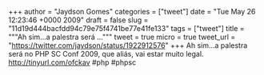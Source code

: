 
+++
author = "Jaydson Gomes"
categories = ["tweet"]
date = "Tue May 26 12:23:46 +0000 2009"
draft = false
slug = "11d19d444bacfdd94c79e75f4741be77e41fe133"
tags = ["tweet"]
title = """Ah sim...a palestra será ..."""
tweet = true
micro = true
tweet_url = "https://twitter.com/jaydson/status/1922912576"
+++
Ah sim...a palestra será no PHP SC Conf 2009, que aliás, vai estar muito legal. http://tinyurl.com/ofckav  #php #phpsc

